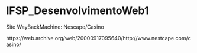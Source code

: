 # IFSP_DesenvolvimentoWeb1
<p>Site WayBackMachine: Nescape/Casino</p>
<p>https://web.archive.org/web/20000917095640/http://www.nestcape.com/casino/</p>
